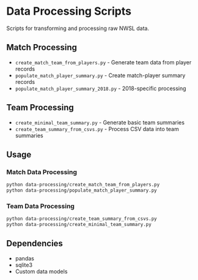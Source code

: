 # Data Processing Scripts

Scripts for transforming and processing raw NWSL data.

## Match Processing
- `create_match_team_from_players.py` - Generate team data from player records
- `populate_match_player_summary.py` - Create match-player summary records
- `populate_match_player_summary_2018.py` - 2018-specific processing

## Team Processing
- `create_minimal_team_summary.py` - Generate basic team summaries
- `create_team_summary_from_csvs.py` - Process CSV data into team summaries

## Usage

### Match Data Processing
```bash
python data-processing/create_match_team_from_players.py
python data-processing/populate_match_player_summary.py
```

### Team Data Processing
```bash
python data-processing/create_team_summary_from_csvs.py
python data-processing/create_minimal_team_summary.py
```

## Dependencies
- pandas
- sqlite3
- Custom data models